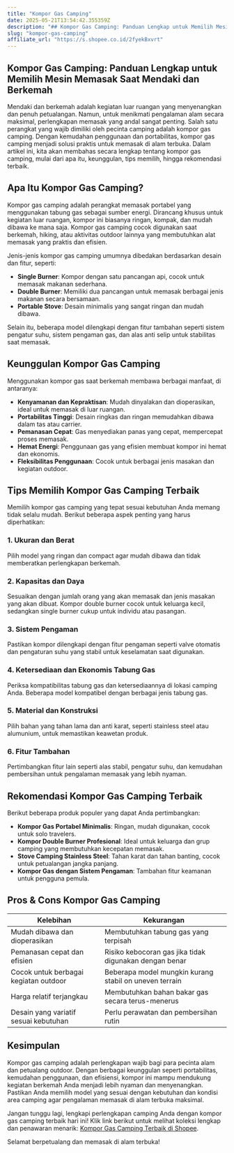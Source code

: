 ```yaml
---
title: "Kompor Gas Camping"
date: 2025-05-21T13:54:42.355359Z
description: "## Kompor Gas Camping: Panduan Lengkap untuk Memilih Mesin Memasak Saat Mendaki dan Berkemah..."
slug: "kompor-gas-camping"
affiliate_url: "https://s.shopee.co.id/2fyekBxvrt"
---
```

## Kompor Gas Camping: Panduan Lengkap untuk Memilih Mesin Memasak Saat Mendaki dan Berkemah

Mendaki dan berkemah adalah kegiatan luar ruangan yang menyenangkan dan penuh petualangan. Namun, untuk menikmati pengalaman alam secara maksimal, perlengkapan memasak yang andal sangat penting. Salah satu perangkat yang wajib dimiliki oleh pecinta camping adalah kompor gas camping. Dengan kemudahan penggunaan dan portabilitas, kompor gas camping menjadi solusi praktis untuk memasak di alam terbuka. Dalam artikel ini, kita akan membahas secara lengkap tentang kompor gas camping, mulai dari apa itu, keunggulan, tips memilih, hingga rekomendasi terbaik.

## Apa Itu Kompor Gas Camping?

Kompor gas camping adalah perangkat memasak portabel yang menggunakan tabung gas sebagai sumber energi. Dirancang khusus untuk kegiatan luar ruangan, kompor ini biasanya ringan, kompak, dan mudah dibawa ke mana saja. Kompor gas camping cocok digunakan saat berkemah, hiking, atau aktivitas outdoor lainnya yang membutuhkan alat memasak yang praktis dan efisien.

Jenis-jenis kompor gas camping umumnya dibedakan berdasarkan desain dan fitur, seperti:

- **Single Burner**: Kompor dengan satu pancangan api, cocok untuk memasak makanan sederhana.
- **Double Burner**: Memiliki dua pancangan untuk memasak berbagai jenis makanan secara bersamaan.
- **Portable Stove**: Desain minimalis yang sangat ringan dan mudah dibawa.

Selain itu, beberapa model dilengkapi dengan fitur tambahan seperti sistem pengatur suhu, sistem pengaman gas, dan alas anti selip untuk stabilitas saat memasak.

## Keunggulan Kompor Gas Camping

Menggunakan kompor gas saat berkemah membawa berbagai manfaat, di antaranya:

- **Kenyamanan dan Kepraktisan**: Mudah dinyalakan dan dioperasikan, ideal untuk memasak di luar ruangan.
- **Portabilitas Tinggi**: Desain ringkas dan ringan memudahkan dibawa dalam tas atau carrier.
- **Pemanasan Cepat**: Gas menyediakan panas yang cepat, mempercepat proses memasak.
- **Hemat Energi**: Penggunaan gas yang efisien membuat kompor ini hemat dan ekonomis.
- **Fleksibilitas Penggunaan**: Cocok untuk berbagai jenis masakan dan kegiatan outdoor.

## Tips Memilih Kompor Gas Camping Terbaik

Memilih kompor gas camping yang tepat sesuai kebutuhan Anda memang tidak selalu mudah. Berikut beberapa aspek penting yang harus diperhatikan:

### 1. Ukuran dan Berat
Pilih model yang ringan dan compact agar mudah dibawa dan tidak memberatkan perlengkapan berkemah.

### 2. Kapasitas dan Daya
Sesuaikan dengan jumlah orang yang akan memasak dan jenis masakan yang akan dibuat. Kompor double burner cocok untuk keluarga kecil, sedangkan single burner cukup untuk individu atau pasangan.

### 3. Sistem Pengaman
Pastikan kompor dilengkapi dengan fitur pengaman seperti valve otomatis dan pengaturan suhu yang stabil untuk keselamatan saat digunakan.

### 4. Ketersediaan dan Ekonomis Tabung Gas
Periksa kompatibilitas tabung gas dan ketersediaannya di lokasi camping Anda. Beberapa model kompatibel dengan berbagai jenis tabung gas.

### 5. Material dan Konstruksi
Pilih bahan yang tahan lama dan anti karat, seperti stainless steel atau alumunium, untuk memastikan keawetan produk.

### 6. Fitur Tambahan
Pertimbangkan fitur lain seperti alas stabil, pengatur suhu, dan kemudahan pembersihan untuk pengalaman memasak yang lebih nyaman.

## Rekomendasi Kompor Gas Camping Terbaik

Berikut beberapa produk populer yang dapat Anda pertimbangkan:

- **Kompor Gas Portabel Minimalis**: Ringan, mudah digunakan, cocok untuk solo travelers.
- **Kompor Double Burner Profesional**: Ideal untuk keluarga dan grup camping yang membutuhkan kecepatan memasak.
- **Stove Camping Stainless Steel**: Tahan karat dan tahan banting, cocok untuk petualangan jangka panjang.
- **Kompor Gas dengan Sistem Pengaman**: Tambahan fitur keamanan untuk pengguna pemula.

## Pros & Cons Kompor Gas Camping

| Kelebihan                                    | Kekurangan                                    |
|----------------------------------------------|----------------------------------------------|
| Mudah dibawa dan dioperasikan               | Membutuhkan tabung gas yang terpisah       |
| Pemanasan cepat dan efisien                  | Risiko kebocoran gas jika tidak digunakan dengan benar |
| Cocok untuk berbagai kegiatan outdoor       | Beberapa model mungkin kurang stabil on uneven terrain |
| Harga relatif terjangkau                     | Membutuhkan bahan bakar gas secara terus-menerus |
| Desain yang variatif sesuai kebutuhan       | Perlu perawatan dan pembersihan rutin     |

## Kesimpulan

Kompor gas camping adalah perlengkapan wajib bagi para pecinta alam dan petualang outdoor. Dengan berbagai keunggulan seperti portabilitas, kemudahan penggunaan, dan efisiensi, kompor ini mampu mendukung kegiatan berkemah Anda menjadi lebih nyaman dan menyenangkan. Pastikan Anda memilih model yang sesuai dengan kebutuhan dan kondisi area camping agar pengalaman memasak di alam terbuka maksimal.

Jangan tunggu lagi, lengkapi perlengkapan camping Anda dengan kompor gas camping terbaik hari ini! Klik link berikut untuk melihat koleksi lengkap dan penawaran menarik: [Kompor Gas Camping Terbaik di Shopee](https://s.shopee.co.id/2fyekBxvrt).

Selamat berpetualang dan memasak di alam terbuka!